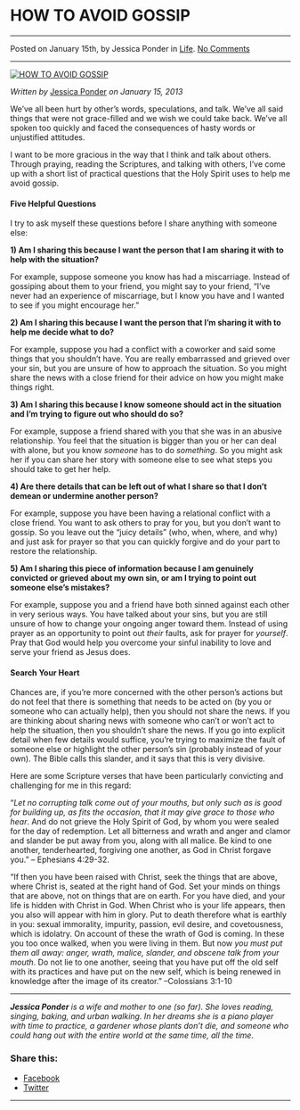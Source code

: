 HOW TO AVOID GOSSIP
===================

* * *

Posted on January 15th, by Jessica Ponder in [Life](http://www.remnantresource.org/category/life/). [No Comments](http://www.remnantresource.org/how-to-avoid-gossip/#respond)

* * *

[![HOW TO AVOID GOSSIP](http://www.remnantresource.org/wp-content/uploads/2013/01/HowtoAvoidGossip.jpg)](http://www.remnantresource.org/wp-content/uploads/2013/01/HowtoAvoidGossip.jpg)  

_Written by_ [Jessica Ponder](http://www.remnantresource.org/author/jessica-ponder/ "Posts by Jessica Ponder") _on January 15, 2013_

We’ve all been hurt by other’s words, speculations, and talk. We’ve all said things that were not grace-filled and we wish we could take back. We’ve all spoken too quickly and faced the consequences of hasty words or unjustified attitudes.

I want to be more gracious in the way that I think and talk about others. Through praying, reading the Scriptures, and talking with others, I’ve come up with a short list of practical questions that the Holy Spirit uses to help me avoid gossip.

#### Five Helpful Questions

I try to ask myself these questions before I share anything with someone else:

**1) Am I sharing this because I want the person that I am sharing it with to help with the situation?**

For example, suppose someone you know has had a miscarriage. Instead of gossiping about them to your friend, you might say to your friend, “I’ve never had an experience of miscarriage, but I know you have and I wanted to see if you might encourage her.”

**2) Am I sharing this because I want the person that I’m sharing it with to help me decide what to do?**

For example, suppose you had a conflict with a coworker and said some things that you shouldn’t have. You are really embarrassed and grieved over your sin, but you are unsure of how to approach the situation. So you might share the news with a close friend for their advice on how you might make things right.

**3) Am I sharing this because I know someone should act in the situation and I’m trying to figure out who should do so?**

For example, suppose a friend shared with you that she was in an abusive relationship. You feel that the situation is bigger than you or her can deal with alone, but you know _someone_ has to do _something_. So you might ask her if you can share her story with someone else to see what steps you should take to get her help.

**4) Are there details that can be left out of what I share so that I don’t demean or undermine another person?**

For example, suppose you have been having a relational conflict with a close friend. You want to ask others to pray for you, but you don’t want to gossip. So you leave out the “juicy details” (who, when, where, and why) and just ask for prayer so that you can quickly forgive and do your part to restore the relationship.

**5) Am I sharing this piece of information because I am genuinely convicted or grieved about my own sin, or am I trying to point out someone else’s mistakes?**

For example, suppose you and a friend have both sinned against each other in very serious ways. You have talked about your sins, but you are still unsure of how to change your ongoing anger toward them. Instead of using prayer as an opportunity to point out _their_ faults, ask for prayer for _yourself_. Pray that God would help you overcome your sinful inability to love and serve your friend as Jesus does.

#### Search Your Heart

Chances are, if you’re more concerned with the other person’s actions but do not feel that there is something that needs to be acted on (by you or someone who can actually help), then you should not share the news. If you are thinking about sharing news with someone who can’t or won’t act to help the situation, then you shouldn’t share the news. If you go into explicit detail when few details would suffice, you’re trying to maximize the fault of someone else or highlight the other person’s sin (probably instead of your own). The Bible calls this slander, and it says that this is very divisive.

Here are some Scripture verses that have been particularly convicting and challenging for me in this regard:

“_Let no corrupting talk come out of your mouths, but only such as is good for building up, as fits the occasion, that it may give grace to those who hear_. And do not grieve the Holy Spirit of God, by whom you were sealed for the day of redemption. Let all bitterness and wrath and anger and clamor and slander be put away from you, along with all malice. Be kind to one another, tenderhearted, forgiving one another, as God in Christ forgave you.” – Ephesians 4:29-32.

“If then you have been raised with Christ, seek the things that are above, where Christ is, seated at the right hand of God. Set your minds on things that are above, not on things that are on earth. For you have died, and your life is hidden with Christ in God. When Christ who is your life appears, then you also will appear with him in glory. Put to death therefore what is earthly in you: sexual immorality, impurity, passion, evil desire, and covetousness, which is idolatry. On account of these the wrath of God is coming. In these you too once walked, when you were living in them. But now _you must put them all away: anger, wrath, malice, slander, and obscene talk from your mouth_. Do not lie to one another, seeing that you have put off the old self with its practices and have put on the new self, which is being renewed in knowledge after the image of its creator.” –Colossians 3:1-10

* * *

_**Jessica Ponder** is a wife and mother to one (so far). She loves reading, singing, baking, and urban walking. In her dreams she is a piano player with time to practice, a gardener whose plants don’t die, and someone who could hang out with the entire world at the same time, all the time._

### Share this:

*   [Facebook](http://www.remnantresource.org/how-to-avoid-gossip/?share=facebook "Click to share on Facebook")
*   [Twitter](http://www.remnantresource.org/how-to-avoid-gossip/?share=twitter "Click to share on Twitter")

  

* * *
